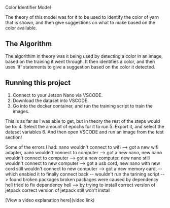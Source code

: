 Color Identifier Model

The theory of this model was for it to be used to identify the color of yarn that is shown, and then give suggestions on what to make based on the color available.


## The Algorithm
The algorithim in theory was it being used by detecting a color in an image, based on the training it went through. It then identifies a color, and then uses 'if' statements to give a suggestion based on the color it detected.

## Running this project

1. Connect to your Jetson Nano via VSCODE. 
2. Download the dataset into VSCODE.
3. Go into the docker container, and run the training script to train the images.
   
This is as far as I was able to get, but in theory the rest of the steps would be to:
4. Select the amount of epochs for it to run
5. Export it, and select the dataset variables
6. And then open VSCODE and run an image from the test section!

Some of the errors I had:
nano wouldn't connect to wifi --> got a new wifi adapter,
nano wouldn't connect to computer --> got a new nano,
new nano wouldn't connect to computer --> got a new computer,
new nano still wouldn't connect to new computer --> got a usb cord,
new nano with new cord still wouldn't connect to new computer --> got a new memory card,
-- which enabled it to finally connect back --
wouldn't run the tarining script --> found broken packages
broken packages were caused by dependency hell
tried to fix dependency hell --> by trying to install correct version of jetpack
correct version of jetpack still won't install 

[View a video explanation here](video link)
